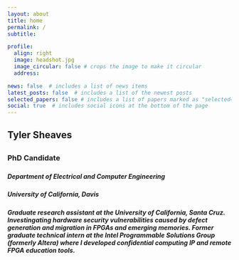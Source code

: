```yaml
---
layout: about
title: home
permalink: /
subtitle:

profile:
  align: right
  image: headshot.jpg
  image_circular: false # crops the image to make it circular
  address:

news: false  # includes a list of news items
latest_posts: false  # includes a list of the newest posts
selected_papers: false # includes a list of papers marked as "selected={true}"
social: true  # includes social icons at the bottom of the page
---
```


<h2>Tyler Sheaves<h2>
<h3>PhD Candidate<h3>
<h5>Department of Electrical and Computer Engineering<h5>
<h5>University of California, Davis<h5>

<p>Graduate research assistant at the University of California, Santa Cruz. Investingating hardware security vulnerabilities caused by defect generation and migration in FPGAs and emerging memories. Former graduate technical intern at the Intel Programmable Solutions Group (formerly Altera) where I developed confidential computing IP and remote FPGA education tools.<p>

<!-- <div class="row">
  <div class="column">
    <img src="/assets/img/hsc.jpg" alt="Hardware Systems Collective" style="width:100%"> 
  </div>
  <div class="column">
    <img src="/assets/img/ucdavis.jpg" alt="UC Davis" style="width:100%">
  </div>
</div> -->
